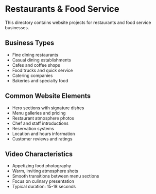 # Restaurants & Food Service

This directory contains website projects for restaurants and food service businesses.

## Business Types
- Fine dining restaurants
- Casual dining establishments
- Cafes and coffee shops
- Food trucks and quick service
- Catering companies
- Bakeries and specialty food

## Common Website Elements
- Hero sections with signature dishes
- Menu galleries and pricing
- Restaurant atmosphere photos
- Chef and staff introductions
- Reservation systems
- Location and hours information
- Customer reviews and ratings

## Video Characteristics
- Appetizing food photography
- Warm, inviting atmosphere shots
- Smooth transitions between menu sections
- Focus on culinary presentation
- Typical duration: 15-18 seconds 